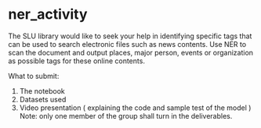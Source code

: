 # ner_activity

The SLU library would like to seek your help in identifying specific tags that can be used to search electronic files such as news contents. Use NER to scan the document and output places, major person, events or organization as possible tags for these online contents.

What to submit:
1. The notebook
2. Datasets used
3. Video presentation ( explaining the code and sample test of the model )
Note: only one member of the group shall turn in the deliverables.
